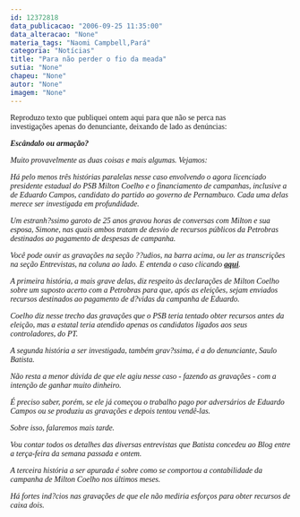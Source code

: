 ```yaml
---
id: 12372818
data_publicacao: "2006-09-25 11:35:00"
data_alteracao: "None"
materia_tags: "Naomi Campbell,Pará"
categoria: "Notícias"
title: "Para não perder o fio da meada"
sutia: "None"
chapeu: "None"
autor: "None"
imagem: "None"
---
```

<p><P><FONT face=Verdana>Reproduzo texto que publiquei ontem aqui para que não se perca nas investigações&nbsp;apenas do denunciante, deixando de lado as denúncias:</FONT></P></p>
<p><P><FONT face=Verdana><STRONG><EM>Escândalo ou armação?</EM></STRONG></FONT></P></p>
<p><P><FONT face=Verdana><EM>Muito provavelmente as duas coisas e mais algumas. Vejamos:</EM></FONT></P></p>
<p><P><FONT face=Verdana><EM>Há pelo menos três histórias paralelas nesse caso envolvendo o agora licenciado presidente estadual do PSB Milton Coelho e o financiamento de campanhas, inclusive a de Eduardo Campos, candidato do partido ao governo de Pernambuco. Cada uma delas merece ser investigada em profundidade.</EM></FONT></P></p>
<p><P><FONT face=Verdana><EM>Um estranh?ssimo garoto de 25 anos gravou horas de conversas com Milton e sua esposa, Simone, nas quais ambos tratam de desvio de recursos públicos da Petrobras destinados ao pagamento de despesas de campanha.</EM></FONT></P></p>
<p><P><FONT face=Verdana><EM>Você pode ouvir as gravações na seção ??udios, na barra acima, ou ler as transcrições na seção Entrevistas, na coluna ao lado. E entenda o caso clicando <STRONG><A href=\"https://jc3.uol.com.br/blogs/jc/2006/09/23/index.php#1676\" target=_blank>aqui</A></STRONG>.</EM></FONT></P></p>
<p><P><FONT face=Verdana><EM>A primeira história, a mais grave delas, diz respeito às declarações de Milton Coelho sobre um suposto acerto com a Petrobras para que, após as eleições, sejam enviados recursos destinados ao pagamento de d?vidas da campanha de Eduardo.</EM></FONT></P></p>
<p><P><FONT face=Verdana><EM>Coelho diz nesse trecho das gravações que o PSB teria tentado obter recursos antes da eleição, mas a estatal teria atendido apenas os candidatos ligados aos seus controladores, do PT.</EM></FONT></P></p>
<p><P><FONT face=Verdana><EM>A segunda história a ser investigada, também grav?ssima, é a do denunciante, Saulo Batista. </EM></FONT></P></p>
<p><P><FONT face=Verdana><EM>Não resta a menor dúvida de que ele agiu nesse caso - fazendo as gravações - com a intenção de ganhar muito dinheiro. </EM></FONT></P></p>
<p><P><FONT face=Verdana><EM>É preciso saber, porém, se ele já começou o trabalho pago por adversários de Eduardo Campos ou se produziu as gravações e depois tentou vendê-las.</EM></FONT></P></p>
<p><P><FONT face=Verdana><EM>Sobre isso, falaremos mais tarde. </EM></FONT></P></p>
<p><P><FONT face=Verdana><EM>Vou contar todos os detalhes das diversas entrevistas que Batista concedeu ao Blog entre a terça-feira da semana passada e ontem.</EM></FONT></P></p>
<p><P><FONT face=Verdana><EM>A terceira história a ser apurada é sobre como se comportou a contabilidade da campanha de Milton Coelho nos últimos meses. </EM></FONT></P></p>
<p><P><FONT face=Verdana><EM>Há fortes ind?cios nas gravações de que ele não mediria esforços para obter recursos de caixa dois.</EM></FONT></P> </p>
